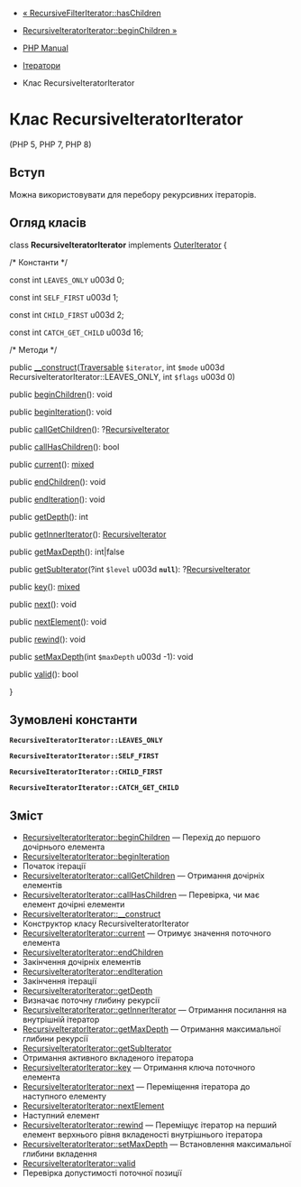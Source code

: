 - [« RecursiveFilterIterator::hasChildren](recursivefilteriterator.haschildren.md)
- [RecursiveIteratorIterator::beginChildren »](recursiveiteratoriterator.beginchildren.md)

- [PHP Manual](index.md)
- [Ітератори](spl.iterators.md)
- Клас RecursiveIteratorIterator

# Клас RecursiveIteratorIterator

(PHP 5, PHP 7, PHP 8)

## Вступ

Можна використовувати для перебору рекурсивних ітераторів.

## Огляд класів

class **RecursiveIteratorIterator** implements
[OuterIterator](class.outeriterator.md) {

/\* Константи \*/

const int `LEAVES_ONLY` u003d 0;

const int `SELF_FIRST` u003d 1;

const int `CHILD_FIRST` u003d 2;

const int `CATCH_GET_CHILD` u003d 16;

/\* Методи \*/

public
[\_\_construct](recursiveiteratoriterator.construct.md)([Traversable](class.traversable.md)
`$iterator`, int `$mode` u003d RecursiveIteratorIterator::LEAVES_ONLY, int
`$flags` u003d 0)

public [beginChildren](recursiveiteratoriterator.beginchildren.md)():
void

public
[beginIteration](recursiveiteratoriterator.beginiteration.md)(): void

public
[callGetChildren](recursiveiteratoriterator.callgetchildren.md)():
?[RecursiveIterator](class.recursiveiterator.md)

public
[callHasChildren](recursiveiteratoriterator.callhaschildren.md)():
bool

public [current](recursiveiteratoriterator.current.md)():
[mixed](language.types.declarations.md#language.types.declarations.mixed)

public [endChildren](recursiveiteratoriterator.endchildren.md)(): void

public [endIteration](recursiveiteratoriterator.enditeration.md)():
void

public [getDepth](recursiveiteratoriterator.getdepth.md)(): int

public
[getInnerIterator](recursiveiteratoriterator.getinneriterator.md)():
[RecursiveIterator](class.recursiveiterator.md)

public [getMaxDepth](recursiveiteratoriterator.getmaxdepth.md)():
int\|false

public
[getSubIterator](recursiveiteratoriterator.getsubiterator.md)(?int
`$level` u003d **`null`**):
?[RecursiveIterator](class.recursiveiterator.md)

public [key](recursiveiteratoriterator.key.md)():
[mixed](language.types.declarations.md#language.types.declarations.mixed)

public [next](recursiveiteratoriterator.next.md)(): void

public [nextElement](recursiveiteratoriterator.nextelement.md)(): void

public [rewind](recursiveiteratoriterator.rewind.md)(): void

public [setMaxDepth](recursiveiteratoriterator.setmaxdepth.md)(int
`$maxDepth` u003d -1): void

public [valid](recursiveiteratoriterator.valid.md)(): bool

}

## Зумовлені константи

**`RecursiveIteratorIterator::LEAVES_ONLY`**

**`RecursiveIteratorIterator::SELF_FIRST`**

**`RecursiveIteratorIterator::CHILD_FIRST`**

**`RecursiveIteratorIterator::CATCH_GET_CHILD`**

## Зміст

- [RecursiveIteratorIterator::beginChildren](recursiveiteratoriterator.beginchildren.md)
— Перехід до першого дочірнього елемента
- [RecursiveIteratorIterator::beginIteration](recursiveiteratoriterator.beginiteration.md)
- Початок ітерації
- [RecursiveIteratorIterator::callGetChildren](recursiveiteratoriterator.callgetchildren.md)
— Отримання дочірніх елементів
- [RecursiveIteratorIterator::callHasChildren](recursiveiteratoriterator.callhaschildren.md)
— Перевірка, чи має елемент дочірні елементи
- [RecursiveIteratorIterator::\_\_construct](recursiveiteratoriterator.construct.md)
- Конструктор класу RecursiveIteratorIterator
- [RecursiveIteratorIterator::current](recursiveiteratoriterator.current.md)
— Отримує значення поточного елемента
- [RecursiveIteratorIterator::endChildren](recursiveiteratoriterator.endchildren.md)
- Закінчення дочірніх елементів
- [RecursiveIteratorIterator::endIteration](recursiveiteratoriterator.enditeration.md)
- Закінчення ітерації
- [RecursiveIteratorIterator::getDepth](recursiveiteratoriterator.getdepth.md)
- Визначає поточну глибину рекурсії
- [RecursiveIteratorIterator::getInnerIterator](recursiveiteratoriterator.getinneriterator.md)
— Отримання посилання на внутрішній ітератор
- [RecursiveIteratorIterator::getMaxDepth](recursiveiteratoriterator.getmaxdepth.md)
— Отримання максимальної глибини рекурсії
- [RecursiveIteratorIterator::getSubIterator](recursiveiteratoriterator.getsubiterator.md)
- Отримання активного вкладеного ітератора
- [RecursiveIteratorIterator::key](recursiveiteratoriterator.key.md)
— Отримання ключа поточного елемента
- [RecursiveIteratorIterator::next](recursiveiteratoriterator.next.md)
— Переміщення ітератора до наступного елементу
- [RecursiveIteratorIterator::nextElement](recursiveiteratoriterator.nextelement.md)
- Наступний елемент
- [RecursiveIteratorIterator::rewind](recursiveiteratoriterator.rewind.md)
— Переміщує ітератор на перший елемент верхнього рівня
вкладеності внутрішнього ітератора
- [RecursiveIteratorIterator::setMaxDepth](recursiveiteratoriterator.setmaxdepth.md)
— Встановлення максимальної глибини вкладення
- [RecursiveIteratorIterator::valid](recursiveiteratoriterator.valid.md)
- Перевірка допустимості поточної позиції
